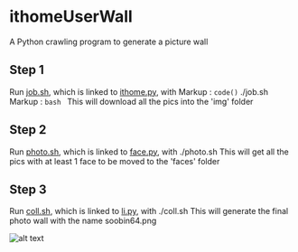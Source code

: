 # ithomeUserWall
A Python crawling program to generate a picture wall

## Step 1 ##
Run [job.sh](https://github.com/nerocui/ithomeUserWall/blob/master/job.sh), which is linked to [ithome.py](https://github.com/nerocui/ithomeUserWall/blob/master/ithome.py), with Markup :  `code()` ./job.sh Markup : ```bash
         ```
This will download all the pics into the 'img' folder

## Step 2 ##
Run [photo.sh](https://github.com/nerocui/ithomeUserWall/blob/master/photo.sh), which is linked to [face.py](https://github.com/nerocui/ithomeUserWall/blob/master/face.py), with ./photo.sh
This will get all the pics with at least 1 face to be moved to the 'faces' folder

## Step 3 ##
Run [coll.sh](https://github.com/nerocui/ithomeUserWall/blob/master/coll.sh), which is linked to [li.py](https://github.com/nerocui/ithomeUserWall/blob/master/li.py), with ./coll.sh
This will generate the final photo wall with the name soobin64.png

![alt text](https://github.com/nerocui/ithomeUserWall/blob/master/soobin64.png)
